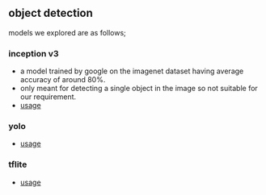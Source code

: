 ## object detection
models we explored are as follows;
### inception v3
- a model trained by google on the imagenet dataset having average accuracy of around 80%.
- only meant for detecting a single object in the image so not suitable for our requirement.
- [usage](https://github.com/Hyouteki/BTP/blob/main/inception/inceptionv3_keras_test.py)

### yolo
- [usage](https://github.com/Hyouteki/BTP/tree/main/yolo)

### tflite
- [usage](https://github.com/Hyouteki/BTP/tree/main/tflite)
